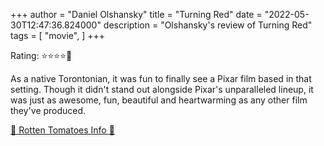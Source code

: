 +++
author = "Daniel Olshansky"
title = "Turning Red"
date = "2022-05-30T12:47:36.824000"
description = "Olshansky's review of Turning Red"
tags = [
    "movie",
]
+++

Rating: ⭐⭐⭐⭐🌟

As a native Torontonian, it was fun to finally see a Pixar film based in that setting. Though it didn't stand out alongside Pixar's unparalleled lineup, it was just as awesome, fun, beautiful and heartwarming as any other film they've produced.

[🍅 Rotten Tomatoes Info 🍅](https://www.rottentomatoes.com//m/turning_red)